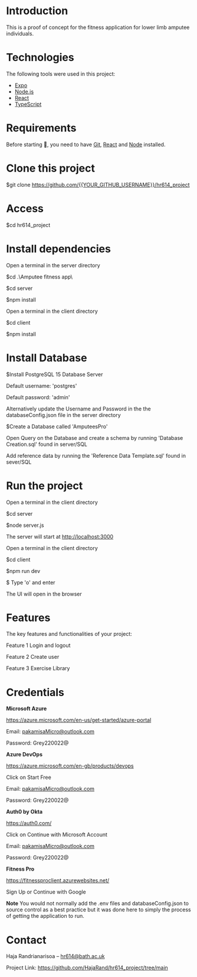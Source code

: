 # Introduction
This is a proof of concept for the fitness application for lower limb amputee individuals. 

# Technologies
The following tools were used in this project:
- [Expo](https://expo.io/)
- [Node.js](https://nodejs.org/en/)
- [React](https://pt-br.reactjs.org/)
- [TypeScript](https://www.typescriptlang.org/)

# Requirements
Before starting :checkered_flag:, you need to have [Git](https://git-scm.com), [React](https://pt-br.reactjs.org/) and [Node](https://nodejs.org/en/) installed.

# Clone this project
$git clone https://github.com/{{YOUR_GITHUB_USERNAME}}/hr614_project

# Access
$cd hr614_project

# Install dependencies
Open a terminal in the server directory

$cd .\Amputee fitness app\

$cd server

$npm install

Open a terminal in the client directory

$cd client

$npm install

# Install Database

$Install PostgreSQL 15 Database Server 

Default username: 'postgres'

Default password: 'admin'

Alternatively update the Username and Password in the the databaseConfig.json file in the server directory

$Create a Database called 'AmputeesPro'

Open Query on the Database and create a schema by running 'Database Creation.sql' found in server/SQL

Add reference data by running the 'Reference Data Template.sql' found in sever/SQL

# Run the project

Open a terminal in the client directory

$cd server

$node server.js

The server will start at <http://localhost:3000>

Open a terminal in the client directory

$cd client

$npm run dev

$ Type 'o' and enter

The UI will open in the browser

# Features
The key features and functionalities of your project:

Feature 1
Login and logout

Feature 2
Create user

Feature 3
Exercise Library

# Credentials
**Microsoft Azure**

https://azure.microsoft.com/en-us/get-started/azure-portal

Email: pakamisaMicro@outlook.com

Password: Grey220022@

**Azure DevOps**

https://azure.microsoft.com/en-gb/products/devops

Click on Start Free

Email: pakamisaMicro@outlook.com

Password: Grey220022@

**Auth0 by Okta**

https://auth0.com/

Click on Continue with Microsoft Account

Email: pakamisaMicro@outlook.com

Password: Grey220022@

**Fitness Pro**

https://fitnessproclient.azurewebsites.net/

Sign Up  or Continue with Google

**Note**
You would not normally add the .env files and databaseConfig.json to source control as a best practice but it was done here to simply the process of getting the application to run.

# Contact
Haja Randrianarisoa – hr614@bath.ac.uk

Project Link: https://github.com/HajaRand/hr614_project/tree/main
